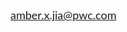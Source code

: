 <span style="color: rgb(0,0,0);background-color: rgb(255,255,255);font-size: 18px;font-family: freight-sans-pro, lato, sans-serif;">amber.x.jia@pwc.com</span>